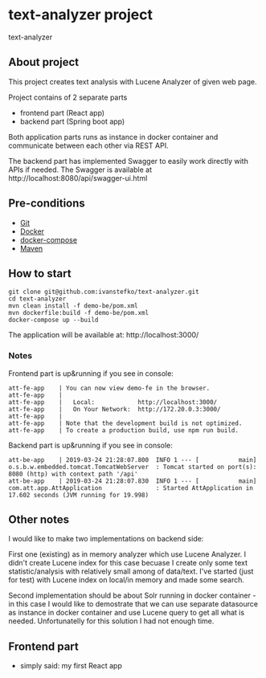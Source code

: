 # text-analyzer project
text-analyzer

## About project
This project creates text analysis with Lucene Analyzer of given web page. 

Project contains of 2 separate parts
- frontend part (React app)
- backend part (Spring boot app)

Both application parts runs as instance in docker container and communicate between each other via REST API. 

The backend part has implemented Swagger to easily work directly with APIs if needed. The Swagger is available at http://localhost:8080/api/swagger-ui.html

## Pre-conditions
- [Git](https://git-scm.com/downloads)
- [Docker](https://docs.docker.com/install/)
- [docker-compose](https://docs.docker.com/compose/install/)
- [Maven](https://maven.apache.org/install.html)


## How to start 
```
git clone git@github.com:ivanstefko/text-analyzer.git
cd text-analyzer
mvn clean install -f demo-be/pom.xml
mvn dockerfile:build -f demo-be/pom.xml
docker-compose up --build
```

The application will be available at: http://localhost:3000/

### Notes
Frontend part is up&running if you see in console: 
```
att-fe-app    | You can now view demo-fe in the browser.
att-fe-app    |
att-fe-app    |   Local:            http://localhost:3000/
att-fe-app    |   On Your Network:  http://172.20.0.3:3000/
att-fe-app    |
att-fe-app    | Note that the development build is not optimized.
att-fe-app    | To create a production build, use npm run build.
```

Backend part is up&running if you see in console: 
```
att-be-app    | 2019-03-24 21:28:07.800  INFO 1 --- [           main] o.s.b.w.embedded.tomcat.TomcatWebServer  : Tomcat started on port(s): 8080 (http) with context path '/api'
att-be-app    | 2019-03-24 21:28:07.830  INFO 1 --- [           main] com.att.app.AttApplication               : Started AttApplication in 17.602 seconds (JVM running for 19.998)
```

## Other notes
I would like to make two implementations on backend side: 

First one (existing) as in memory analyzer which use Lucene Analyzer. I didn't create Lucene index for this case becuase I create only some text statistic/analysis with relatively small among of data/text. I've started (just for test) with Lucene index on local/in memory and made some search.

Second implementation should be about Solr running in docker container - in this case I would like to demostrate that we can use separate datasource as instance in docker container and use Lucene query to get all what is needed. Unfortunatelly for this solution I had not enough time. 

## Frontend part
- simply said: my first React app

